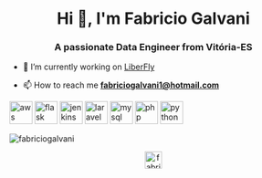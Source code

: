 <h1 align="center">Hi 👋, I'm Fabricio Galvani</h1>
<h3 align="center">A passionate Data Engineer from Vitória-ES</h3>

- 🔭 I’m currently working on [LiberFly](https://www.liberfly.com.br/)

- 📫 How to reach me **fabriciogalvani1@hotmail.com**

<p align="left"><img src="https://devicons.github.io/devicon/devicon.git/icons/amazonwebservices/amazonwebservices-original-wordmark.svg" alt="aws" width="40" height="40"/> <img src="https://www.vectorlogo.zone/logos/pocoo_flask/pocoo_flask-icon.svg" alt="flask" width="40" height="40"/> <img src="https://www.vectorlogo.zone/logos/jenkins/jenkins-icon.svg" alt="jenkins" width="40" height="40"/> <img src="https://devicons.github.io/devicon/devicon.git/icons/laravel/laravel-plain-wordmark.svg" alt="laravel" width="40" height="40"/> <img src="https://devicons.github.io/devicon/devicon.git/icons/mysql/mysql-original-wordmark.svg" alt="mysql" width="40" height="40"/> <img src="https://devicons.github.io/devicon/devicon.git/icons/php/php-original.svg" alt="php" width="40" height="40"/> <img src="https://devicons.github.io/devicon/devicon.git/icons/python/python-original.svg" alt="python" width="40" height="40"/></p><p><img align="center" src="https://github-readme-stats.vercel.app/api/top-langs/?username=fabriciogalvani&layout=compact&hide=html" alt="fabriciogalvani" /></p>

<p align="center">
<a href="https://linkedin.com/in/fabriciozambomgalvani" target="blank"><img align="center" src="https://cdn.jsdelivr.net/npm/simple-icons@3.0.1/icons/linkedin.svg" alt="fabriciozambomgalvani" height="30" width="30" /></a>

</p>
